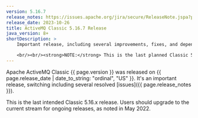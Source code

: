 ```yaml
---
version: 5.16.7
release_notes: https://issues.apache.org/jira/secure/ReleaseNote.jspa?projectId=12311210&version=12353758
release_date: 2023-10-26
title: ActiveMQ Classic 5.16.7 Release
java_version: 8+
shortDescription: >
    Important release, including several improvements, fixes, and dependency updates.

    <br/><br/><strong>NOTE:</strong> This is the last planned Classic 5.16.x release. Users should upgrade to the current stream for ongoing releases.
---
```

Apache ActiveMQ Classic {{ page.version }} was released on {{ page.release_date | date_to_string: "ordinal", "US" }}. It's an important release, switching including several resolved [issues]({{ page.release_notes }}).

<div class="alert alert-warning">
This is the last intended Classic 5.16.x release. Users should upgrade to the current stream for ongoing releases, as noted in May 2022.
</div>
